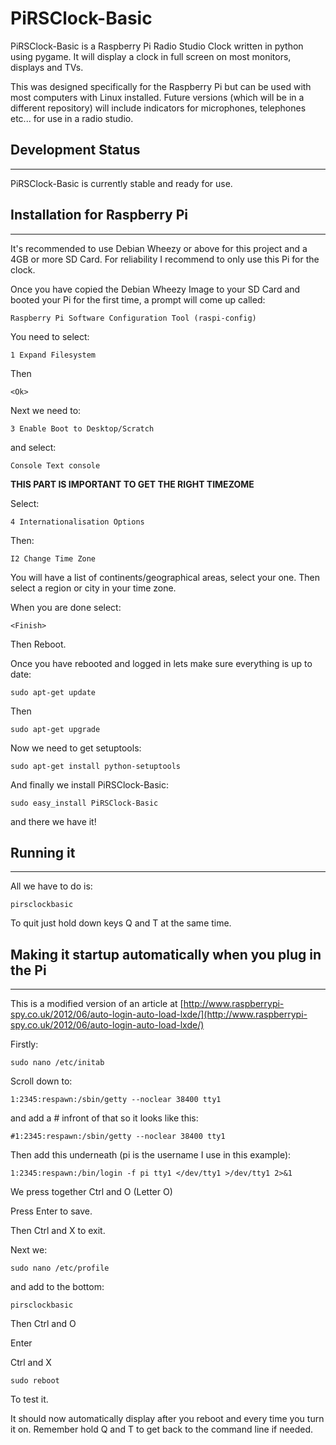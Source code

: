 PiRSClock-Basic
==============

PiRSClock-Basic is a Raspberry Pi Radio Studio Clock written in python using pygame. It will display a clock in full screen on most monitors, displays and TVs.

This was designed specifically for the Raspberry Pi but can be used with most computers with Linux installed. Future versions (which will be in a different repository) will include indicators for microphones, telephones etc... for use in a radio studio.

## Development Status

***

PiRSClock-Basic is currently stable and ready for use.

## Installation for Raspberry Pi

***

It's recommended to use Debian Wheezy or above for this project and a 4GB or more SD Card.
For reliability I recommend to only use this Pi for the clock.

Once you have copied the Debian Wheezy Image to your SD Card and booted your Pi for the first time, a prompt will come up called:
    
    Raspberry Pi Software Configuration Tool (raspi-config)

You need to select:

    1 Expand Filesystem
Then

    <Ok>

Next we need to:

    3 Enable Boot to Desktop/Scratch

and select:

    Console Text console

**THIS PART IS IMPORTANT TO GET THE RIGHT TIMEZOME**

Select:

    4 Internationalisation Options

Then:

    I2 Change Time Zone

You will have a list of continents/geographical areas, select your one. Then select a region or city in your time zone.

When you are done select:

    <Finish>
    
Then Reboot.

Once you have rebooted and logged in lets make sure everything is up to date:

    sudo apt-get update
    
Then

    sudo apt-get upgrade
    
Now we need to get setuptools:

    sudo apt-get install python-setuptools
    
And finally we install PiRSClock-Basic:

    sudo easy_install PiRSClock-Basic
    
and there we have it!

## Running it

***

All we have to do is:

    pirsclockbasic
    
To quit just hold down keys Q and T at the same time.

## Making it startup automatically when you plug in the Pi

***

This is a modified version of an article at [http://www.raspberrypi-spy.co.uk/2012/06/auto-login-auto-load-lxde/](http://www.raspberrypi-spy.co.uk/2012/06/auto-login-auto-load-lxde/)

Firstly:

    sudo nano /etc/initab
    
Scroll down to:

    1:2345:respawn:/sbin/getty --noclear 38400 tty1
    
and add a # infront of that so it looks like this:

    #1:2345:respawn:/sbin/getty --noclear 38400 tty1
    
Then add this underneath (pi is the username I use in this example):

    1:2345:respawn:/bin/login -f pi tty1 </dev/tty1 >/dev/tty1 2>&1
    
We press together Ctrl and O (Letter O)

Press Enter to save.

Then Ctrl and X to exit.

Next we:

    sudo nano /etc/profile
    
and add to the bottom:

    pirsclockbasic

Then Ctrl and O

Enter

Ctrl and X

    sudo reboot
    
To test it.
    
It should now automatically display after you reboot and every time you turn it on. Remember hold Q and T to get back to the command line if needed.
